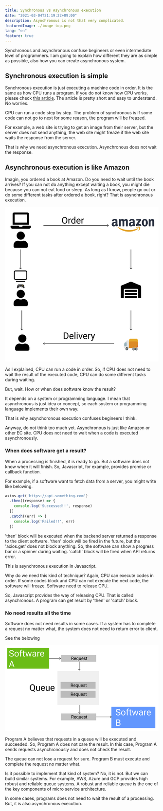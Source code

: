 ```yaml
---
title: Synchronous vs Asynchronous execution
date: "2021-03-04T21:19:22+09:00"
description: Asynchronous is not that very complicated.
featuredImage: ./image-top.png
lang: "en"
feature: true
---
```



Synchronous and asynchronous confuse begineers or even intermediate level of programmers. I am going to explain how different they are as simple as possible, also how you can create asynchronous system.

## Synchronous execution is simple

Synchronous execution is just executing a machine code in order. It is the same as how CPU runs a program. If you do not know how CPU works, please check [this article](/en/blogs/how-cpu-execute-program). The article is pretty short and easy to understand. No worries.

CPU can run a code step by step. The problem of synchronous is if some code can not go to next for some reason, the program will be freazed. 

For example, a web site is trying to get an image from their server, but the server does not send anything, the web site might freaze if the web site waits the response from the server.

That is why we need asynchronous execution. Asynchronous does not wait the response. 


## Asynchronous execution is like Amazon


Imagin, you ordered a book at Amazon. Do you need to wait until the book arrives? If you can not do anything except waiting a book, you might die because you can not eat food or sleep. As long as I know, people go out or do some different tasks after ordered a book, right? That is asynchronous execution.

![amazon-image](./amazon.png)

As I explained, CPU can run a code in order. So, if CPU does not need to wait the result of the executed code, CPU can do some different tasks during waiting.

But, wait. How or when does software know the result? 

It depends on a system or programming language. I mean that asynchronous is just idea or concept, so each system or programming language implements their own way.

That is why asynchoronous execution confuses begineers I think. 

Anyway, do not think too much yet. Asynchronous is just like Amazon or other EC site. CPU does not need to wait when a code is executed asynchronously.

### When does software get a result?

When a processing is finished, it is ready to go. But a software does not know when it will finish. So, Javascript, for example, provides promise or callback function.

For example, if a software want to fetch data from a server, you might write like belowing.

```javascript
axios.get('https://api.something.com')
  .then((response) => {
    console.log('Successed!!', response)
  })
  .catch((err) => {
    console.log('Failed!!', err)
  })
```

'then' block will be executed when the backend server returned a response to the client software. 'then' block will be fired in the future, but the 'axios.get' does not block anything. So, the software can show a progress bar or a spinner during waiting. 'catch' block will be fired when API returns error.

This is asynchronous execution in Javascript.

Why do we need this kind of technique? Again, CPU can execute codes in order. If some codes block and CPU can not execute the next code, the software will freaze. Software need to release CPU.

So, Javascript provides the way of releasing CPU. That is called asynchronous. A program can get result by 'then' or 'catch' block.

### No need results all the time

Software does not need results in some cases. If a system has to complete a request no matter what, the system does not need to return error to client.

See the belowing


![image](./queue.png)


Program A believes that requests in a queue will be executed and succeeded. So, Program A does not care the result. In this case, Program A sends requests asynchronously and does not check the result.

The queue can not lose a request for sure. Program B must execute and complete the request no matter what. 

Is it possible to implement that kind of system? No, it is not. But we can build similar systems. For example, AWS, Azure and GCP provides high robust and reliable queue systems. A robust and reliable queue is the one of the key components of micro service architecture.

In some cases, programs does not need to wait the result of a processing. But, it is also asynchronous execution.








